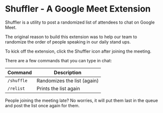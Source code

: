 # Shuffler - A Google Meet Extension
Shuffler is a utility to post a randomized list of attendees to chat on Google Meet.

The original reason to build this extension was to help our team to randomize the order of people speaking in our daily stand ups.

To kick off the extension, click the Shuffler icon after joining the meeting.

There are a few commands that you can type in chat:

| Command | Description |
|-|-|
| `/shuffle` | Randomizes the list (again) |
| `/relist` | Prints the list again |

People joining the meeting late? No worries, it will put them last in the queue and post the list once again for them.
